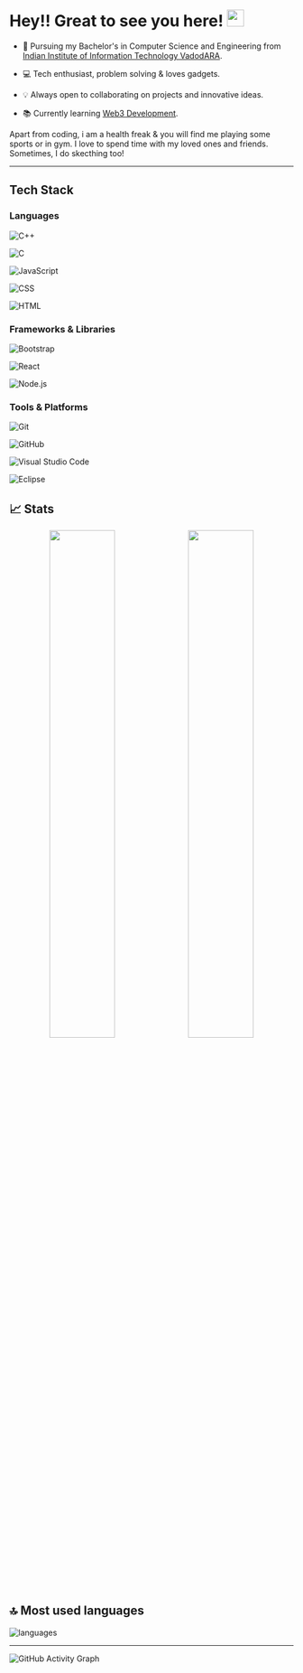 # Hey!! Great to see you here! <img src="/src/wave.gif" width="30px">

* 📖 Pursuing my Bachelor's in Computer Science and Engineering from [Indian Institute of Information Technology VadodARA](http://www.iiitvadodara.ac.in/). 

* 💻 Tech enthusiast, problem solving & loves gadgets.
* 💡 Always open to collaborating on projects and innovative ideas. 

* 📚 Currently learning [Web3 Development](https://en.wikipedia.org/wiki/Web3).

Apart from coding, i am a health freak & you will find me playing some sports or in gym. I love to spend time with my loved ones and friends. Sometimes, I do skecthing too!

---

##  Tech Stack

###  Languages

![C++](https://img.shields.io/badge/C%2B%2B-00599C?style=flat&logo=bootstrap&logo=c%2B%2B&logoColor=white)&nbsp;

![C](https://img.shields.io/badge/C-00599C?style=flat&logo=c&logoColor=white)&nbsp;

![JavaScript](https://img.shields.io/badge/JavaScript-F7DF1E?style=flat&logo=javascript&logoColor=black)&nbsp;

![CSS](https://img.shields.io/badge/CSS3-1572B6?style=flat&logo=css3&logoColor=white)&nbsp;

![HTML](https://img.shields.io/badge/HTML5-E34F26?style=flat&logo=html5&logoColor=white)&nbsp;

###  Frameworks & Libraries

![Bootstrap](https://img.shields.io/badge/Bootstrap-563D7C?style=flat&logo=bootstrap&logoColor=white)&nbsp;

![React](https://img.shields.io/badge/React-20232A?style=flat&logo=react&logoColor=61DAFB)&nbsp;

![Node.js](https://img.shields.io/badge/Node.js-43853D?style=flat&logo=node.js&logoColor=white)&nbsp;


### Tools & Platforms

![Git](https://img.shields.io/badge/-Git-05122A?style=flat&logo=git)&nbsp;

![GitHub](https://img.shields.io/badge/-GitHub-05122A?style=flat&logo=github)&nbsp;

![Visual Studio Code](https://img.shields.io/badge/-Visual%20Studio%20Code-05122A?style=flat&logo=visual-studio-code&logoColor=007ACC)&nbsp;

![Eclipse](https://img.shields.io/badge/-Eclipse-05122A?style=flat&logo=eclipse-ide&logoColor=2C2255)&nbsp;

## 📈 Stats

<p align="center">
  <img width="48%" src="https://github-readme-stats.vercel.app/api?username=sumitramkr&show_icons=true&hide_border=true&theme=radical" />
  <img width="48%" src="https://github-readme-streak-stats.herokuapp.com/?user=sumitramkr&hide_border=true&theme=radical" />
</p>

## 🔝 Most used languages

  <img alt="languages" src="https://github-readme-stats.vercel.app/api/top-langs/?username=sumitramkr&layout=compact&hide_border=true&theme=radical" />

---

![GitHub Activity Graph](https://activity-graph.herokuapp.com/graph?username=sumitramkr&bg_color=000000&color=4fff67&line=4fff67&point=ffffff&area=true&hide_border=true)  
